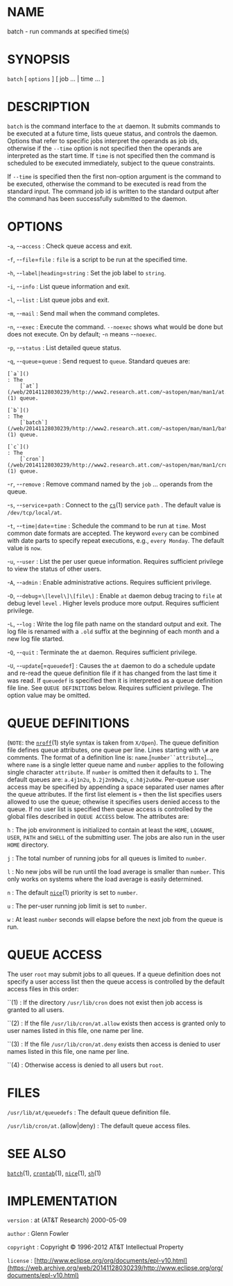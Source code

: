 # NAME

batch - run commands at specified time(s)

# SYNOPSIS

`batch` \[ `options` \] \[ job ... | time ... \]

# DESCRIPTION

`batch` is the command interface to the `at` daemon. It submits
commands to be executed at a future time, lists queue status, and
controls the daemon.
Options that refer to specific jobs interpret the operands as job ids,
otherwise if the `--time` option is not specified then the operands
are interpreted as the start time. If `time` is not specified then the
command is scheduled to be executed immediately, subject to the queue
constraints.

If `--time` is specified then the first non-option argument is the
command to be executed, otherwise the command to be executed is read
from the standard input. The command job id is written to the standard
output after the command has been successfully submitted to the daemon.

# OPTIONS

-`a`, --`access`
:   Check queue access and exit.

-`f`, --`file`=`file`
:   `file` is a script to be run at the specified time.

-`h`, --`label|heading`=`string`
:   Set the job label to `string`.

-`i`, --`info`
:   List queue information and exit.

-`l`, --`list`
:   List queue jobs and exit.

-`m`, --`mail`
:   Send mail when the command completes.

-`n`, --`exec`
:   Execute the command. `--noexec` shows what would be done but does
    not execute. On by default; -`n` means --`noexec`.

-`p`, --`status`
:   List detailed queue status.

-`q`, --`queue`=`queue`
:   Send request to `queue`. Standard queues are:

    [`a`]()
    : The
        [`at`](/web/20141128030239/http://www2.research.att.com/~astopen/man/man1/at.html)(1) queue.

    [`b`]()
    : The
        [`batch`](/web/20141128030239/http://www2.research.att.com/~astopen/man/man1/batch.html)(1) queue.

    [`c`]()
    : The
        [`cron`](/web/20141128030239/http://www2.research.att.com/~astopen/man/man1/cron.html)(1) queue.

-`r`, --`remove`
:   Remove command named by the `job` ... operands from the queue.

-`s`, --`service`=`path`
:   Connect to the
    [`cs`](/web/20141128030239/http://www2.research.att.com/~astopen/man/man1/cs.html)(1)
    service `path` . The default value is `/dev/tcp/local/at`.

-`t`, --`time|date`=`time`
:   Schedule the command to be run at `time`. Most common date formats
    are accepted. The keyword `every` can be combined with date parts
    to specify repeat executions, e.g., `every Monday`. The default
    value is `now`.

-`u`, --`user`
:   List the per user queue information. Requires sufficient privilege
    to view the status of other users.

-`A`, --`admin`
:   Enable administrative actions. Requires sufficient privilege.

-`D`, --`debug`=`\[level\]\[file\]`
:   Enable `at` daemon debug tracing to `file` at debug level
    `level` . Higher levels produce more output. Requires
    sufficient privilege.

-`L`, --`log`
:   Write the log file path name on the standard output and exit. The
    log file is renamed with a `.old` suffix at the beginning of each
    month and a new log file started.

-`Q`, --`quit`
:   Terminate the `at` daemon. Requires sufficient privilege.

-`U`, --`update`\[=`queuedef`\]
:   Causes the `at` daemon to do a schedule update and re-read the
    queue definition file if it has changed from the last time it
    was read. If `queuedef` is specified then it is interpreted as a
    queue definition file line. See `QUEUE DEFINITIONS` below.
    Requires sufficient privilege. The option value may be omitted.

# QUEUE DEFINITIONS

(`NOTE`: the
[`nroff`](/web/20141128030239/http://www2.research.att.com/~astopen/man/man1/nroff.html)(1)
style syntax is taken from `X/Open`). The queue definition file
defines queue attributes, one queue per line. Lines starting with `\#`
are comments. The format of a definition line is:
`name`.\[`number``attribute`\]..., where `name` is a single letter
queue name and `number` applies to the following single character
`attribute`. If `number` is omitted then it defaults to `1`. The
default queues are: `a.4j1n2u`, `b.2j2n90w2u`, `c.h8j2u60w`.
Per-queue user access may be specified by appending a space separated
user names after the queue attributes. If the first list element is
`+` then the list specifies users allowed to use the queue; othewise
it specifies users denied access to the queue. If no user list is
specified then queue access is controlled by the global files described
in `QUEUE ACCESS` below. The attributes are:

`h`
: The job environment is initialized to contain at least the `HOME`,
    `LOGNAME`, `USER`, `PATH` and `SHELL` of the
    submitting user. The jobs are also run in the user
    `HOME` directory.

`j`
: The total number of running jobs for all queues is limited to
    `number`.

`l`
: No new jobs will be run until the load average is smaller than
    `number`. This only works on systems where the load average is
    easily determined.

`n`
: The default
    [`nice`](/web/20141128030239/http://www2.research.att.com/~astopen/man/man1/nice.html)(1)
    priority is set to `number`.

`u`
: The per-user running job limit is set to `number`.

`w`
: At least `number` seconds will elapse before the next job from the
    queue is run.

# QUEUE ACCESS

The user `root` may submit jobs to all queues. If a queue definition
does not specify a user access list then the queue access is controlled
by the default access files in this order:

``(1)
: If the directory `/usr/lib/cron` does not exist then job access is
    granted to all users.

``(2)
: If the file `/usr/lib/cron/at.allow` exists then access is granted
    only to user names listed in this file, one name per line.

``(3)
: If the file `/usr/lib/cron/at.deny` exists then access is denied
    to user names listed in this file, one name per line.

``(4)
: Otherwise access is denied to all users but `root`.

# FILES

`/usr/lib/at/queuedefs`
:   The default queue definition file.

`/usr/lib/cron/at.`(allow|deny)
:   The default queue access files.

# SEE ALSO

[`batch`](/web/20141128030239/http://www2.research.att.com/~astopen/man/man1/batch.html)(1),
[`crontab`](/web/20141128030239/http://www2.research.att.com/~astopen/man/man1/crontab.html)(1),
[`nice`](/web/20141128030239/http://www2.research.att.com/~astopen/man/man1/nice.html)(1),
[`sh`](/web/20141128030239/http://www2.research.att.com/~astopen/man/man1/sh.html)(1)

# IMPLEMENTATION

`version`
:   at (AT&T Research) 2000-05-09

`author`
:   Glenn Fowler

`copyright`
:   Copyright © 1996-2012 AT&T Intellectual Property

`license`
:   [http://www.eclipse.org/org/documents/epl-v10.html](https://web.archive.org/web/20141128030239/http://www.eclipse.org/org/documents/epl-v10.html)


